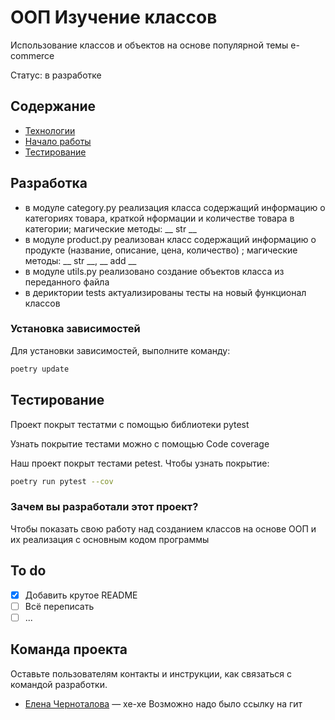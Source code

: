 # ООП Изучение классов
Использование классов и объектов на основе популярной темы e-commerce

Статус: в разработке

## Содержание
- [Технологии](pyproject.toml)
- [Начало работы](src/main.py)
- [Тестирование](tests)


## Разработка
- в модуле category.py реализация класса содержащий информацию о категориях товара, краткой нформации
и количестве товара в категории; магические методы: __ str __
- в модуле product.py реализован класс содержащий информацию о продукте (название, описание, цена, количество)
; магические методы: __ str __, __ add __
- в модуле utils.py реализовано создание объектов класса из переданного файла
- в дериктории tests актуализированы тесты на новый функционал классов


### Установка зависимостей
Для установки зависимостей, выполните команду:
```sh
poetry update
```


## Тестирование

Проект покрыт тестатми с помощью библиотеки pytest

Узнать покрытие тестами можно с помощью Code coverage

Наш проект покрыт тестами petest. Чтобы узнать покрытие:
```sh
poetry run pytest --cov
```

### Зачем вы разработали этот проект?
Чтобы показать свою работу над созданием классов на основе ООП и их реализация с основным кодом программы

## To do
- [x] Добавить крутое README
- [ ] Всё переписать
- [ ] ...

## Команда проекта
Оставьте пользователям контакты и инструкции, как связаться с командой разработки.

- [Елена Черноталова](https://t.me/ChashkaChaya813) — хе-хе Возможно надо было ссылку на гит
